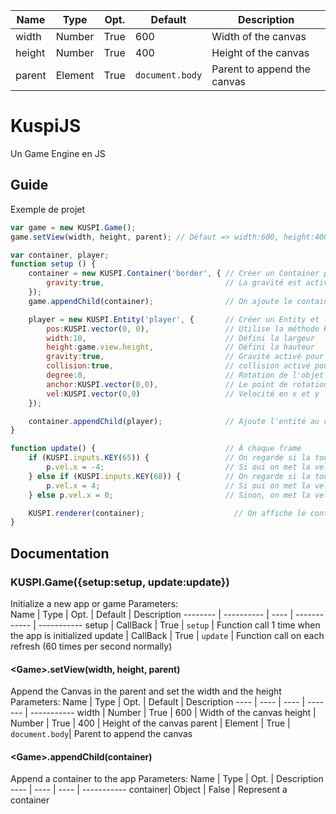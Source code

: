 Name     | Type       | Opt. | Default         | Description
----     | ----       | ---- | -------         | -----------
width    | Number     | True | 600            | Width of the canvas
height   | Number     | True | 400            | Height of the canvas
parent   | Element    | True | `document.body`| Parent to append the canvas
# KuspiJS
Un Game Engine en JS

## Guide
Exemple de projet

```javascript
var game = new KUSPI.Game();
game.setView(width, height, parent); // Défaut => width:600, height:400, parent:document.body

var container, player;
function setup () {
    container = new KUSPI.Container('border', { // Créer un Container pour contenir certain Entity
        gravity:true,                           // La gravité est activé dans ce container
    });
    game.appendChild(container);                // On ajoute le container à l'app

    player = new KUSPI.Entity('player', {       // Créer un Entity et la nomme player
        pos:KUSPI.vector(0, 0),                 // Utilise la méthode KUSPI.vector pour créer un nouveau vecteur
        width:10,                               // Défini la largeur
        height:game.view.height,                // Défini la hauteur
        gravity:true,                           // Gravité activé pour l'entité
        collision:true,                         // collision activé pour l'entité
        degree:0,                               // Rotation de l'objet
        anchor:KUSPI.vector(0,0),               // Le point de rotation de l'objet
        vel:KUSPI.vector(0,0)                   // Velocité en x et y
    });

    container.appendChild(player);              // Ajoute l'entité au container
}

function update() {                             // À chaque frame
    if (KUSPI.inputs.KEY(65)) {                 // On regarde si la touche avec le keyCode 65 en enfoncé
        p.vel.x = -4;                           // Si oui on met la velocité à -4
    } else if (KUSPI.inputs.KEY(68)) {          // On regarde si la touche avec le keyCode 68 en enfoncé
        p.vel.x = 4;                            // Si oui on met la velocité à 4
    } else p.vel.x = 0;                         // Sinon, on met la velocité à 0

    KUSPI.renderer(container);                    // On affiche le container
}
```

## Documentation

### KUSPI.Game({setup:setup, update:update})
Initialize a new app or game
Parameters:<br>
Name     | Type       | Opt. | Default      | Description
-------- | ---------- | ---- | ------------ | -----------
setup    | CallBack   | True | `setup`      | Function call 1 time when the app is initialized
update   | CallBack   | True | `update`     | Function call on each refresh (60 times per second normally)

#### \<Game\>.setView(width, height, parent)
Append the Canvas in the parent and set the width and the height
Parameters:
Name     | Type       | Opt. | Default         | Description
----     | ----       | ---- | -------         | -----------
width    | Number     | True | 600            | Width of the canvas
height   | Number     | True | 400            | Height of the canvas
parent   | Element    | True | `document.body`| Parent to append the canvas

#### \<Game\>.appendChild(container)
Append a container to the app
Parameters:
Name     | Type       | Opt.  | Description
----     | ----       | ----  | -----------
container| Object     | False | Represent a container
